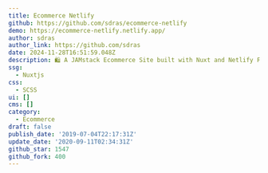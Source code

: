 ```yaml
---
title: Ecommerce Netlify
github: https://github.com/sdras/ecommerce-netlify
demo: https://ecommerce-netlify.netlify.app/
author: sdras
author_link: https://github.com/sdras
date: 2024-11-28T16:51:59.048Z
description: 🛍 A JAMstack Ecommerce Site built with Nuxt and Netlify Functions
ssg:
  - Nuxtjs
css:
  - SCSS
ui: []
cms: []
category:
  - Ecommerce
draft: false
publish_date: '2019-07-04T22:17:31Z'
update_date: '2020-09-11T02:34:31Z'
github_star: 1547
github_fork: 400
---
```

